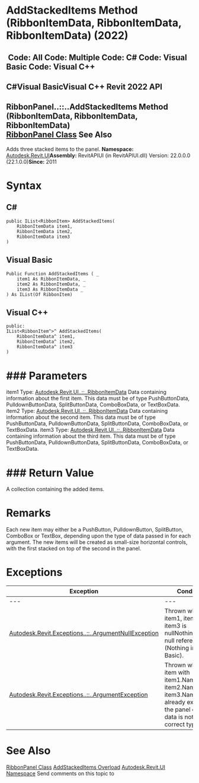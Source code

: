 # AddStackedItems Method (RibbonItemData, RibbonItemData, RibbonItemData) (2022)

﻿
 Code: All Code: Multiple Code: C# Code: Visual Basic Code: Visual C++   
---  
C#Visual BasicVisual C++
Revit 2022 API  
---  
RibbonPanel..::..AddStackedItems Method (RibbonItemData, RibbonItemData, RibbonItemData)  
[RibbonPanel Class](544c0af7-6124-4f64-a25d-46e81ac5300f.md "RibbonPanel Class") See Also  
---  
Adds three stacked items to the panel. 
**Namespace:** [Autodesk.Revit.UI](e86fd90a-8957-02a6-da7f-ced248966e3e.md "Autodesk.Revit.UI Namespace")**Assembly:** RevitAPIUI (in RevitAPIUI.dll) Version: 22.0.0.0 (22.1.0.0)**Since:** 2011
# Syntax
C#  
---  
```text
public IList<RibbonItem> AddStackedItems(
	RibbonItemData item1,
	RibbonItemData item2,
	RibbonItemData item3
)
```
  
Visual Basic  
---  
```text
Public Function AddStackedItems ( _
	item1 As RibbonItemData, _
	item2 As RibbonItemData, _
	item3 As RibbonItemData _
) As IList(Of RibbonItem)
```
  
Visual C++  
---  
```text
public:
IList<RibbonItem^>^ AddStackedItems(
	RibbonItemData^ item1, 
	RibbonItemData^ item2, 
	RibbonItemData^ item3
)
```
  
# ### Parameters
item1
    Type: [Autodesk.Revit.UI..::..RibbonItemData](eb399d25-88cb-c3a1-c445-37077b3a5aa1.md "RibbonItemData Class") Data containing information about the first item. This data must be of type PushButtonData, PulldownButtonData, SplitButtonData, ComboBoxData, or TextBoxData.
item2
    Type: [Autodesk.Revit.UI..::..RibbonItemData](eb399d25-88cb-c3a1-c445-37077b3a5aa1.md "RibbonItemData Class") Data containing information about the second item. This data must be of type PushButtonData, PulldownButtonData, SplitButtonData, ComboBoxData, or TextBoxData.
item3
    Type: [Autodesk.Revit.UI..::..RibbonItemData](eb399d25-88cb-c3a1-c445-37077b3a5aa1.md "RibbonItemData Class") Data containing information about the third item. This data must be of type PushButtonData, PulldownButtonData, SplitButtonData, ComboBoxData, or TextBoxData.
# ### Return Value
A collection containing the added items. 
# Remarks
Each new item may either be a PushButton, PulldownButton, SplitButton, ComboBox or TextBox, depending upon the type of data passed in for each argument. The new items will be created as small-size horizontal controls, with the first stacked on top of the second in the panel. 
# Exceptions
| Exception | Condition |
| --- | --- |
| --- | --- |
| [Autodesk.Revit.Exceptions..::..ArgumentNullException](631e1424-60f4-929b-4e52-dda9dcd26316.md "ArgumentNullException Class") | Thrown when item1, item2 or item3 is nullNothingnullptra null reference (Nothing in Visual Basic). |
| [Autodesk.Revit.Exceptions..::..ArgumentException](2e6e4206-97a8-dd4b-df5d-4269f4bb6088.md "ArgumentException Class") | Thrown when an item with item1.Name or item2.Name or item3.Name already exists in the panel or the data is not of the correct type. |

# See Also
[RibbonPanel Class](544c0af7-6124-4f64-a25d-46e81ac5300f.md "RibbonPanel Class")
[AddStackedItems Overload](a0c88ce3-8002-bac0-78db-7c43b8c4e62f.md "AddStackedItems Method")
[Autodesk.Revit.UI Namespace](e86fd90a-8957-02a6-da7f-ced248966e3e.md "Autodesk.Revit.UI Namespace")
Send comments on this topic to 
